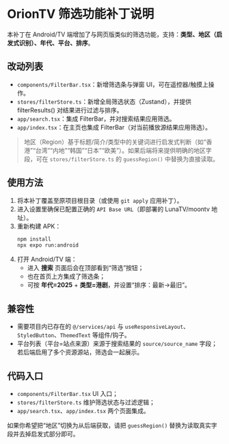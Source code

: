 # OrionTV 筛选功能补丁说明

本补丁在 Android/TV 端增加了与网页版类似的筛选功能，支持：**类型、地区（启发式识别）、年代、平台、排序**。

## 改动列表
- `components/FilterBar.tsx`：新增筛选条与弹窗 UI，可在遥控器/触摸上操作。
- `stores/filterStore.ts`：新增全局筛选状态（Zustand），并提供 filterResults() 对结果进行过滤与排序。
- `app/search.tsx`：集成 FilterBar，并对搜索结果应用筛选。
- `app/index.tsx`：在主页也集成 FilterBar（对当前播放源结果应用筛选）。

> 地区（Region）基于标题/简介/类型中的关键词进行启发式判断（如“香港”“台湾”“内地”“韩国”“日本”“欧美”）。如果后端将来提供明确的地区字段，可在 `stores/filterStore.ts` 的 `guessRegion()` 中替换为直接读取。

## 使用方法
1. 将本补丁覆盖至原项目根目录（或使用 `git apply` 应用补丁）。
2. 进入设置里确保已配置正确的 `API Base URL`（即部署的 LunaTV/moontv 地址）。
3. 重新构建 APK：
   ```bash
   npm install
   npx expo run:android
   ```
4. 打开 Android/TV 端：
   - 进入 **搜索** 页面后会在顶部看到“筛选”按钮；
   - 也在首页上方集成了筛选条；
   - 可按 **年代=2025** + **类型=港剧**，并设置“排序：最新→最旧”。

## 兼容性
- 需要项目内已存在的 `@/services/api` 与 `useResponsiveLayout`、`StyledButton`、`ThemedText` 等组件/钩子。
- 平台列表（平台=站点来源）来源于搜索结果的 `source/source_name` 字段；若后端启用了多个资源源站，筛选会一起展示。

## 代码入口
- `components/FilterBar.tsx` UI 入口；
- `stores/filterStore.ts` 维护筛选状态与过滤逻辑；
- `app/search.tsx`、`app/index.tsx` 两个页面集成。

如果你希望把“地区”切换为从后端获取，请把 `guessRegion()` 替换为读取真实字段并去掉启发式部分即可。

